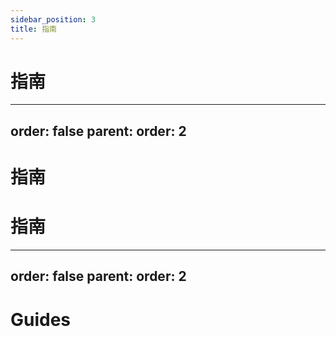 ```yaml
---
sidebar_position: 3
title: 指南
---
```


# 指南




---
order: false
parent:
  order: 2
---

# 指南


# 指南




---
order: false
parent:
  order: 2
---

# Guides
